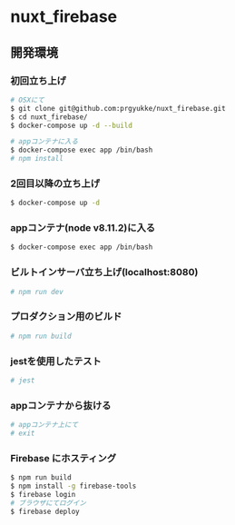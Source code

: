 # nuxt_firebase

## 開発環境
### 初回立ち上げ
``` bash
# OSXにて
$ git clone git@github.com:prgyukke/nuxt_firebase.git
$ cd nuxt_firebase/
$ docker-compose up -d --build

# appコンテナに入る
$ docker-compose exec app /bin/bash
# npm install
```

### 2回目以降の立ち上げ
``` bash
$ docker-compose up -d
```

### appコンテナ(node v8.11.2)に入る
``` bash
$ docker-compose exec app /bin/bash
```

### ビルトインサーバ立ち上げ(localhost:8080)
``` bash
# npm run dev
```

### プロダクション用のビルド
``` bash
# npm run build
```

### jestを使用したテスト
``` bash
# jest
```

### appコンテナから抜ける
``` bash
# appコンテナ上にて
# exit
```

### Firebase にホスティング
``` bash
$ npm run build
$ npm install -g firebase-tools
$ firebase login
# ブラウザにてログイン
$ firebase deploy
```